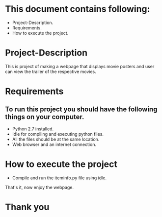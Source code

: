 # This document contains following:
	
- Project-Description.
- Requirements.
- How to execute the project.


# Project-Description
This is project of making a webpage that displays movie posters and user can view the trailer of the respective movies.


# Requirements

## To run this project you should have the following things on your computer.

- Python 2.7 installed.
- Idle for compiling and executing python files.
- All the files should be at the same location.
- Web browser and an internet connection.


# How to execute the project

- Compile and run the iteminfo.py file using idle.

That's it, now enjoy the webpage.

# Thank you
